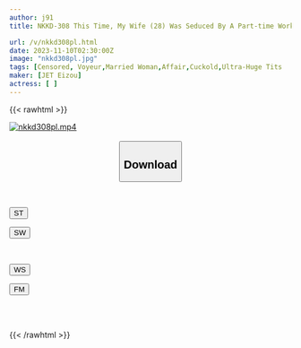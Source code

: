 ```yaml
---
author: j91
title: NKKD-308 This Time, My Wife (28) Was Seduced By A Part-time Worker (20) (virgin)...→I'm Sorry, So Please Release The AV As Is. [Virgin Hunting Series] (NKKD-308)

url: /v/nkkd308pl.html
date: 2023-11-10T02:30:00Z
image: "nkkd308pl.jpg"
tags: [Censored, Voyeur,Married Woman,Affair,Cuckold,Ultra-Huge Tits	]
maker: [JET Eizou]
actress: [ ]
---
```



{{< rawhtml >}}

<div class="video" data-videoid="VzmPvomeXGTxPL">
    <a href="javascript:;">
        <img src="https://my.j91.asia/v/nkkd308pl.jpg" width="WIDTH" height="HEIGHT" alt="nkkd308pl.mp4" loading="lazy">
    </a>
</div>

<script type="text/javascript" src="https://j91.asia/asset/on-demand-st.js"></script>

<br>
  <link rel="stylesheet" href="https://j91.asia/asset/bs5.css">
  
  <center>
  <button class="btn btn-primary" type="button" data-bs-toggle="collapse" data-bs-target=".multi-collapse" aria-expanded="false" aria-controls="multiCollapseExample1 multiCollapseExample2"><h2>Download</h2></button></center>
</p>
<div class="row">
  <div class="col">
    <div class="collapse multi-collapse" id="multiCollapseExample1">
      <div class="card card-body">
	      	      <br>
<div class="buttons">  
<p><a href="https://streamtape.to/v/VzmPvomeXGTxPL" target="_blank"><button class="btn-hover color-3"><i class="fa fa-download"></i> ST</button></a></p>
<p><a href="https://sfastwish.com/w8vw3lbn2yas" target="_blank"><button class="btn-hover color-2"><i class="fa fa-download"></i> SW</button></a></p></div>
    </div>
  </div>
</div>
  <div class="col">
    <div class="collapse multi-collapse" id="multiCollapseExample2">
      <div class="card card-body">
	      <br>
<div class="buttons">
<p><a href="javascript:;" target="_blank"><button class="btn-hover color-9"><i class="fa fa-download"></i> WS</button></a></p>
<p><a href="javascript:;" target="_blank"><button class="btn-hover color-8"><i class="fa fa-download"></i> FM</button></a></p></div>
<br><br>
      </div>
    </div>
  </div>
</div>

{{< /rawhtml >}}
